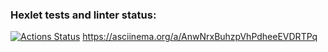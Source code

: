 ### Hexlet tests and linter status:
[![Actions Status](https://github.com/cool102/java-project-71/workflows/hexlet-check/badge.svg)](https://github.com/cool102/java-project-71/actions)
https://asciinema.org/a/AnwNrxBuhzpVhPdheeEVDRTPq
